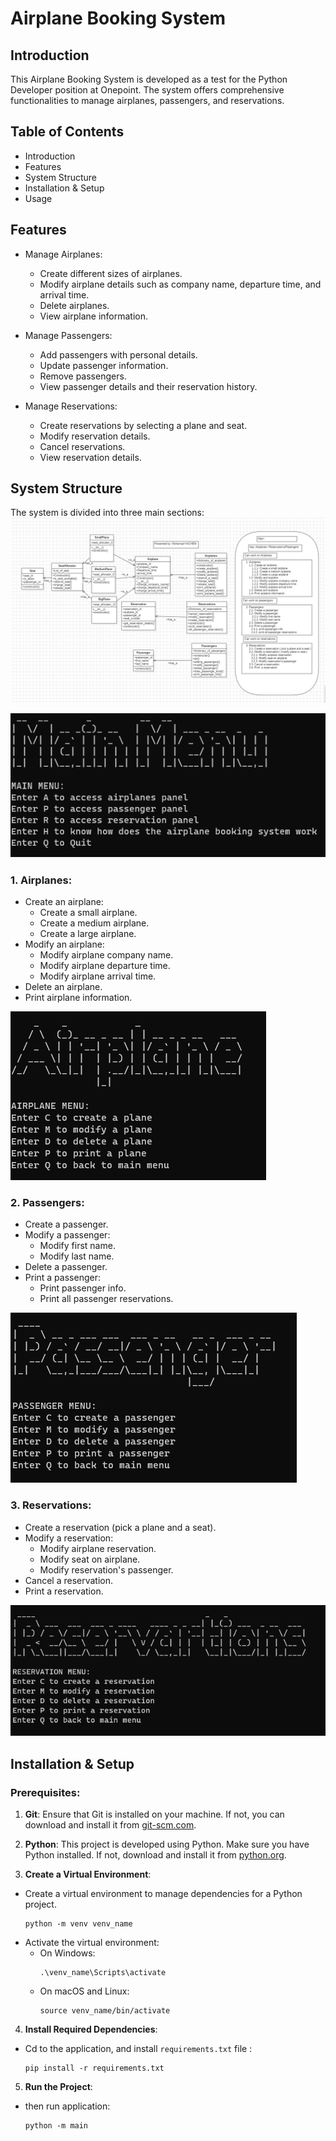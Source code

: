 # Airplane Booking System

## Introduction
This Airplane Booking System is developed as a test for the Python Developer position at Onepoint. The system offers comprehensive functionalities to manage airplanes, passengers, and reservations.

## Table of Contents
- Introduction
- Features
- System Structure
- Installation & Setup
- Usage


## Features
- Manage Airplanes:
  - Create different sizes of airplanes.
  - Modify airplane details such as company name, departure time, and arrival time.
  - Delete airplanes.
  - View airplane information.

- Manage Passengers:
  - Add passengers with personal details.
  - Update passenger information.
  - Remove passengers.
  - View passenger details and their reservation history.

- Manage Reservations:
  - Create reservations by selecting a plane and seat.
  - Modify reservation details.
  - Cancel reservations.
  - View reservation details.

## System Structure
The system is divided into three main sections:
![The structure of the Project](images/Onepoint_project.png)

![The structure of the Project](images/Main_menu.png)
### 1. Airplanes:
  - Create an airplane:
    - Create a small airplane.
    - Create a medium airplane.
    - Create a large airplane.
  - Modify an airplane:
    - Modify airplane company name.
    - Modify airplane departure time.
    - Modify airplane arrival time.
  - Delete an airplane.
  - Print airplane information.

![The structure of the Project](images/airplane.png)
### 2. Passengers:
  - Create a passenger.
  - Modify a passenger:
    - Modify first name.
    - Modify last name.
  - Delete a passenger.
  - Print a passenger:
    - Print passenger info.
    - Print all passenger reservations.

![The structure of the Project](images/passenger.png)
### 3. Reservations:
  - Create a reservation (pick a plane and a seat).
  - Modify a reservation:
    - Modify airplane reservation.
    - Modify seat on airplane.
    - Modify reservation's passenger.
  - Cancel a reservation.
  - Print a reservation.

![The structure of the Project](images/reservation.png)
## Installation & Setup
### Prerequisites:

1. **Git**: Ensure that Git is installed on your machine. If not, you can download and install it from [git-scm.com](https://git-scm.com/).

2. **Python**: This project is developed using Python. Make sure you have Python installed. If not, download and install it from [python.org](https://www.python.org/downloads/).
3. **Create a Virtual Environment**:
- Create a virtual environment to manage dependencies for a Python project. 
  ```
  python -m venv venv_name
  ```
- Activate the virtual environment:
  - On Windows:
    ```
    .\venv_name\Scripts\activate
    ```
  - On macOS and Linux:
    ```
    source venv_name/bin/activate
    ```
    
4. **Install Required Dependencies**:
- Cd to the application, and install `requirements.txt` file  :
  ```
  pip install -r requirements.txt
  ```

5. **Run the Project**:
- then run application:
  ```
  python -m main
  ```




